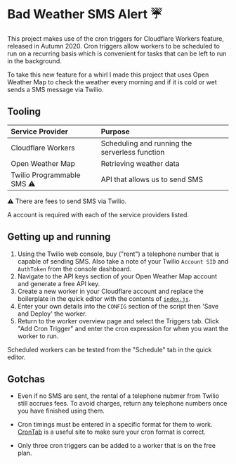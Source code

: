 # Bad Weather SMS Alert ☔️

This project makes use of the cron triggers for Cloudflare Workers feature, released in Autumn 2020. Cron triggers allow workers to be scheduled to run on a recurring basis which is convenient for tasks that can be left to run in the background.

To take this new feature for a whirl I made this project that uses Open Weather Map to check the weather every morning and if it is cold or wet sends a SMS message via Twilio.

## Tooling

| Service Provider           | Purpose                                        |
| :------------------------- | :--------------------------------------------- |
| Cloudflare Workers         | Scheduling and running the serverless function |
| Open Weather Map           | Retrieving weather data                        |
| Twilio Programmable SMS ⚠️ | API that allows us to send SMS                 |

⚠️ There are fees to send SMS via Twilio.

A account is required with each of the service providers listed.

## Getting up and running

1. Using the Twilio web console, buy ("rent") a telephone number that is capable of sending SMS. Also take a note of your Twilio `Account SID` and `AuthToken` from the console dashboard.
2. Navigate to the API keys section of your Open Weather Map account and generate a free API key.
3. Create a new worker in your Cloudflare account and replace the boilerplate in the quick editor with the contents of [`index.js`](https://github.com/scoticus/bad-weather-sms-alert/blob/main/index.js).
4. Enter your own details into the `CONFIG` section of the script then 'Save and Deploy' the worker.
5. Return to the worker overview page and select the Triggers tab. Click "Add Cron Trigger" and enter the cron expression for when you want the worker to run.

Scheduled workers can be tested from the "Schedule" tab in the quick editor.

## Gotchas

- Even if no SMS are sent, the rental of a telephone nubmer from Twilio still accrues fees. To avoid charges, return any telephone numbers once you have finished using them.

- Cron timings must be entered in a specific format for them to work. [CronTab](https://crontab.guru) is a useful site to make sure your cron format is correct.

- Only three cron triggers can be added to a worker that is on the free plan.
